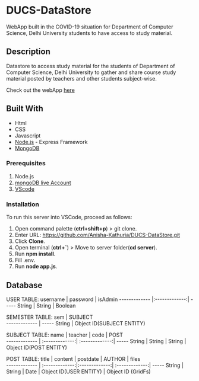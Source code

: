 # DUCS-DataStore
WebApp built in the COVID-19 situation for Department of Computer Science, Delhi University students to have access to study material. 

## Description
Datastore to access study material for the students of Department of Computer Science, Delhi University to gather and share course study material posted by teachers and other students subject-wise.

Check out the webApp [here](https://ducs-datastore.herokuapp.com)

## Built With
* Html
* CSS
* Javascript
* [Node.js](https://nodejs.org/en/) - Express Framework
* [MongoDB](https://account.mongodb.com/account/login?n=%2Fv2%2F5e8343fb691e4543801d0978&nextHash=%23metrics%2FreplicaSet%2F5e8351951b6cc014eb2fd163%2Fexplorer%2Ftest%2Fposts%2Ffind)

### Prerequisites
1. Node.js
2. [mongoDB live Account](https://account.mongodb.com/account/login?n=%2Fv2%2F5e8343fb691e4543801d0978&nextHash=%23metrics%2FreplicaSet%2F5e8351951b6cc014eb2fd163%2Fexplorer%2Ftest%2Fposts%2Ffind)
3. [VScode](https://code.visualstudio.com/)

### Installation
To run this server into VSCode, proceed as follows:

1. Open command palette (**ctrl+shift+p**) > git clone.
2. Enter URL: https://github.com/Anisha-Kathuria/DUCS-DataStore.git
3. Click **Clone**.
4. Open terminal (**ctrl+`**) > Move to server folder(**cd server**).
5. Run **npm install**.
6. Fill .env.
7. Run **node app.js**.

## Database
USER TABLE:
 username       | password          | isAdmin
 ------------- |:-------------:| -----
 String | String | Boolean 
 
SEMESTER TABLE:
 sem       | SUBJECT  
 ------------- | -----
 String | Object ID(SUBJECT ENTITY)   
 
SUBJECT TABLE:
 name       | teacher  | code       | POST  
 ------------- | :-------------:| :-------------:| -----
 String | String | String | Object ID(POST ENTITY)  
  
POST TABLE:
 title       | content  | postdate       | AUTHOR    |  files  
 ------------- | :-------------:|:-------------:| :-------------:| -----
 String | String | Date | Object ID(USER ENTITY)  | Object ID (GridFs) 
 
